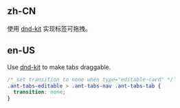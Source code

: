 ## zh-CN

使用 [dnd-kit](https://github.com/clauderic/dnd-kit) 实现标签可拖拽。

## en-US

Use [dnd-kit](https://github.com/clauderic/dnd-kit) to make tabs draggable.

```css
/* set transition to none when type="editable-card" */
.ant-tabs-editable > .ant-tabs-nav .ant-tabs-tab {
  transition: none;
}
```
